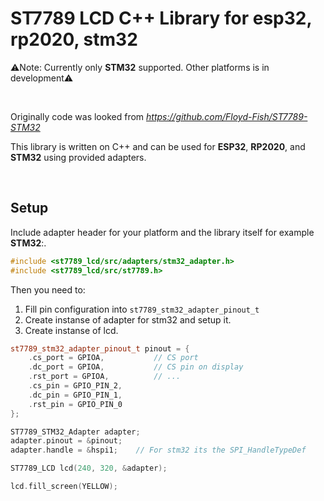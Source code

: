 # ST7789 LCD C++ Library for esp32, rp2020, stm32

⚠️Note: Currently only **STM32** supported. Other platforms is in development⚠️

&nbsp;

Originally code was looked from *https://github.com/Floyd-Fish/ST7789-STM32*

This library is written on C++ and can be used for **ESP32**, **RP2020**, and **STM32** using provided adapters.

&nbsp;
## Setup
Include adapter header for your platform and the library itself for example **STM32**:.


```cpp
#include <st7789_lcd/src/adapters/stm32_adapter.h>
#include <st7789_lcd/src/st7789.h>
```

Then you need to:
1. Fill pin configuration into ```st7789_stm32_adapter_pinout_t```
2. Create instanse of adapter for stm32 and setup it.
3. Create instanse of lcd.
&nbsp;
```cpp
st7789_stm32_adapter_pinout_t pinout = { 
    .cs_port = GPIOA,           // CS port
    .dc_port = GPIOA,           // CS pin on display
    .rst_port = GPIOA,          // ...
    .cs_pin = GPIO_PIN_2, 
    .dc_pin = GPIO_PIN_1, 
    .rst_pin = GPIO_PIN_0 
};

ST7789_STM32_Adapter adapter;
adapter.pinout = &pinout;
adapter.handle = &hspi1;    // For stm32 its the SPI_HandleTypeDef

ST7789_LCD lcd(240, 320, &adapter);

lcd.fill_screen(YELLOW);

```